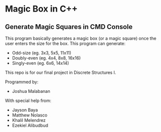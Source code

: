 # Magic Box in C++

## Generate Magic Squares in CMD Console

This program basically generates a magic box (or a magic square) once the user enters the size for the box.
This program can generate:
* Odd-size (eg. 3x3, 5x5, 11x11)
* Doubly-even (eg. 4x4, 8x8, 16x16)
* Singly-even (eg. 6x6, 14x14)

This repo is for our final project in Discrete Structures I.

Programmed by:
- Joshua Malabanan

With special help from:
- Jayson Baya
- Matthew Nolasco
- Khalil Melendrez
- Ezekiel Alibudbud
